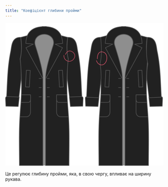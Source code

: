 ```yaml
---
title: "Коефіцієнт глибини пройми"
---
```


![Коефіцієнт глибини пройми](./armholedepthfactor.svg)

Це регулює глибину пройми, яка, в свою чергу, впливає на ширину рукава.




